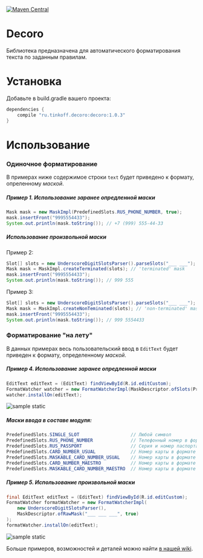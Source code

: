 [![Maven Central][img version shield]][maven]

Decoro
===========

Библиотека предназначена для автоматического форматирования текста по заданным правилам.

# Установка

Добавьте в build.gradle вашего проекта:
```Groovy
dependencies {
    compile "ru.tinkoff.decoro:decoro:1.0.3"
}
```

# Использование

### Одиночное форматирование
В примерах ниже содержимое строки `text` будет приведено к формату, опреленному _маской_.

##### Пример 1. Использование заранее опредленной маски
```Java
Mask mask = new MaskImpl(PredefinedSlots.RUS_PHONE_NUMBER, true);
mask.insertFront("9995554433");
System.out.println(mask.toString()); // +7 (999) 555-44-33
```

##### Использование произвольной маски
Пример 2:
```Java
Slot[] slots = new UnderscoreDigitSlotsParser().parseSlots("___ ___");
Mask mask = MaskImpl.createTerminated(slots); // 'terminated' mask
mask.insertFront("9995554433");
System.out.println(mask.toString()); // 999 555
```

Пример 3:
```Java
Slot[] slots = new UnderscoreDigitSlotsParser().parseSlots("___ ___");
Mask mask = MaskImpl.createNonTeminated(slots); // 'non-terminated' mask
mask.insertFront("9995554433");
System.out.println(mask.toString()); // 999 5554433
```

### Форматирование "на лету"
В данных примерах весь пользовательский ввод в `EditText` будет приведен к формату, определенному _маской_.

##### Пример 4. Использование заранее опредленной маски
```Java
EditText editText = (EditText) findViewById(R.id.editCustom);
FormatWatcher watcher = new FormatWatcherImpl(MaskDescriptor.ofSlots(PredefinedSlots.CARD_NUMBER_USUAL));
watcher.installOn(editText);
```

![sample static][img sample static]

##### Маски ввода в составе модуля:
```Java
PredefinedSlots.SINGLE_SLOT                   // Любой символ
PredefinedSlots.RUS_PHONE_NUMBER              // Телефонный номер в формате +7 (___) ___-__-__ (только цифры)
PredefinedSlots.RUS_PASSPORT                  // Серия и номер паспорта в формате ____ ______  (только цифры)
PredefinedSlots.CARD_NUMBER_USUAL             // Hомер карты в формате ____ ____ ____ ____ (только цифры)
PredefinedSlots.MASKABLE_CARD_NUMBER_USUAL    // Hомер карты в формате ____ ____ ____ ____ (цифры и символы 'X', 'x', '*')
PredefinedSlots.CARD_NUMBER_MAESTRO           // Hомер карты в формате ________ ____ (только цифры)
PredefinedSlots.MASKABLE_CARD_NUMBER_MAESTRO  // Hомер карты в формате ________ ____ (цифры и символы 'X', 'x', '*')
```

##### Пример 5. Использование произвольной маски
```Java
final EditText editText = (EditText) findViewById(R.id.editCustom);
FormatWatcher formatWatcher = new FormatWatcherImpl(
    new UnderscoreDigitSlotsParser(),
    MaskDescriptor.ofRawMask("___ ___ ___", true)
);
formatWatcher.installOn(editText);
```

![sample static][img sample dynamic]

Больше примеров, возможностей и деталей можно найти [в нашей wiki][details wiki].

[maven]: http://search.maven.org/#search%7Cga%7C1%7Cg%3A%22ru.tinkoff.decoro%22%20
[details wiki]: https://github.com/TinkoffCreditSystems/decoro/wiki/%D0%94%D0%B5%D1%82%D0%B0%D0%BB%D0%B8-%D1%80%D0%B5%D0%B0%D0%BB%D0%B8%D0%B7%D0%B0%D1%86%D0%B8%D0%B8,-%D0%B2%D0%BE%D0%B7%D0%BC%D0%BE%D0%B6%D0%BD%D0%BE%D1%81%D1%82%D0%B8-%D0%B8-%D0%BF%D1%80%D0%B8%D0%BC%D0%B5%D1%80%D1%8B
[img version shield]: https://img.shields.io/badge/version-1.0.2-blue.svg
[img sample static]: https://raw.githubusercontent.com/TinkoffCreditSystems/decoro/master/img/static1.gif
[img sample dynamic]: https://raw.githubusercontent.com/TinkoffCreditSystems/decoro/master/img/dynamic1.gif
